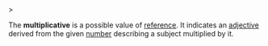 <!-- markdownlint-disable MD041 -->>
The **multiplicative** is a possible value of [reference](referendum.md). It indicates an [adjective](adiectivum.md) derived from the given [number](numerus.md) describing a subject multiplied by it.
